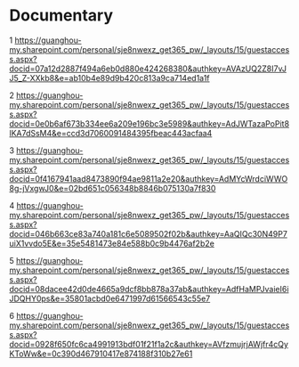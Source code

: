 # Documentary

1 https://guanghou-my.sharepoint.com/personal/sje8nwexz_get365_pw/_layouts/15/guestaccess.aspx?docid=07a12d2887f494a6eb0d880e424268380&authkey=AVAzUQ2Z8I7vJJ5_Z-XXkb8&e=ab10b4e89d9b420c813a9ca714ed1a1f

2 https://guanghou-my.sharepoint.com/personal/sje8nwexz_get365_pw/_layouts/15/guestaccess.aspx?docid=0e0b6af673b334ee6a209e196bc3e5989&authkey=AdJWTazaPoPit8lKA7dSsM4&e=ccd3d7060091484395fbeac443acfaa4

3 https://guanghou-my.sharepoint.com/personal/sje8nwexz_get365_pw/_layouts/15/guestaccess.aspx?docid=0f4167941aad8473890f94ae9811a2e20&authkey=AdMYcWrdciWWO8g-jVxgwJ0&e=02bd651c056348b8846b075130a7f830

4 https://guanghou-my.sharepoint.com/personal/sje8nwexz_get365_pw/_layouts/15/guestaccess.aspx?docid=046b663ce83a740a181c6e5089502f02b&authkey=AaQIQc30N49P7uiX1vvdo5E&e=35e5481473e84e588b0c9b4476af2b2e

5 https://guanghou-my.sharepoint.com/personal/sje8nwexz_get365_pw/_layouts/15/guestaccess.aspx?docid=08dacee42d0de4665a9dcf8bb878a37ab&authkey=AdfHaMPJvaieI6iJDQHY0ps&e=35801acbd0e6471997d61566543c55e7

6 https://guanghou-my.sharepoint.com/personal/sje8nwexz_get365_pw/_layouts/15/guestaccess.aspx?docid=0928f650fc6ca4991913bdf01f21f1a2c&authkey=AVfzmujrjAWjfr4cQyKToWw&e=0c390d467910417e874188f310b27e61
